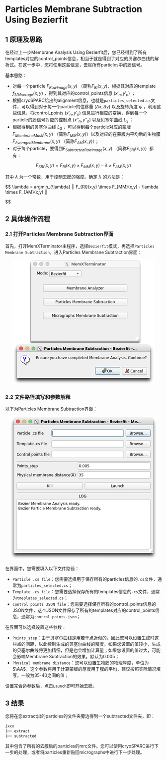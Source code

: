 # Particles Membrane Subtraction Using Bezierfit

## 1 原理及思路

在经过上一步Membrane Analysis Using Bezierfit后，您已经得到了所有templates对应的control_points信息，相当于就是得到了对应的贝塞尔曲线的解析式。在这一步中，您将使用这些信息，去除所有particles中的膜信号。

基本思路：

* 对每一个particle $F_{RawImage}(x,y)$ （简称$F_{RI}(x,y)$，根据其对应的template $f_{2DAverage}(x,y)$ ，得到其对应的control_points信息 $(x'_n, y'_n)$ ；
* 根据cryoSPARC给出的alignment信息，也就是`particles_selected.cs`文件，可以得到对于每一个particle的位移量 $(\Delta x, \Delta y)$ 以及旋转角度 $\psi$ ，利用这些信息，将control_points $(x'_n, y'_n)$ 信息进行相应的变换，得到每一个particle的膜信号对应的控制点 $(x''_n, y''_n)$ 以及贝塞尔曲线 $L_3$ ；
* 根据得到的贝塞尔曲线 $L_3$ ，可以得到每个particle对应的蒙版 $F_{MembraneMask}(x,y)$ （简称$F_{MM}(x,y)$）以及对应的在蒙版内平均后的生物膜 $F_{AveragedMembrane}(x,y)$ （简称$F_{AM}(x,y)$）；
* 对于每个particle，要得到$F_{SubtractedRawImage}(x,y)$ （简称$F_{SRI}(x,y)$）都有：

$$
F_{SRI}(x,y) = F_{RI}(x,y) \times F_{MM}(x,y) - \lambda \times F_{AM}(x,y)
$$

其中 $\lambda$ 为一个常数，用于控制去膜的强度。确定 $\lambda$ 的方法是：

$$
\lambda = argmin_{\lambda} || F_{RI}(x,y) \times F_{MM}(x,y) - \lambda \times F_{AM}(x,y) ||

$$


## 2 具体操作流程

### 2.1 打开Particles Membrane Subtraction界面

首先，打开MemXTerminator主程序，选择`Bezierfit`模式，再选择`Particles Membrane Subtraction`，进入Particles Membrane Subtraction界面：

<center><img src="../../../img/3_2-1.png" alt="Particles Membrane Subtraction界面"></center>

### 2.2 文件路径填写和参数解释

以下为Particles Membrane Subtraction界面：

<center><img src="../../../img/3_2-2.png" alt="Particles Membrane Subtraction界面"></center>

在界面中，您需要填入以下文件路径：

* `Particle .cs file`：您需要选择用于保存所有的particles信息的`.cs`文件，通常为`particles_selected.cs`；
* `Template .cs file`：您需要选择保存所有的templates信息的`.cs`文件，通常为`tmeplates_selected.cs`；
* `Control points JSON file`：您需要选择保存所有的control_points信息的JSON文件，这个JSON文件保存了所有的templates对应的control_points信息，通常为`control_points.json`；

在界面可以选择设置这些参数：

* `Points_step`：由于贝塞尔曲线是用若干点近似的，因此您可以设置生成时这些点的间距，以此控制生成的贝塞尔曲线的精度。如果您设置的值较小，生成的贝塞尔曲线将更加精细，但是也会增加计算量；如果您设置的值过大，可能会影响Membrane Subtraction的效果。默认为0.005；
* `Physical membrane distance`：您可以设置生物膜的物理厚度，单位为$\AA$，这个参数将用于计算蒙版的厚度用于膜的平均，建议按照实际情况填写，一般为35-40之间的值；

设置完合适参数后，点击`Launch`即可开始去膜。

## 3 结果

您将在您extract出的particles的文件夹旁边得到一个subtracted文件夹，即：

    Jxxx
    ├── extract
    ├── subtracted

其中包含了所有的去膜后的particles的mrc文件。您可以使用cryoSPARC进行下一步的处理，或者将particles重新贴回micrographs中进行下一步处理。
